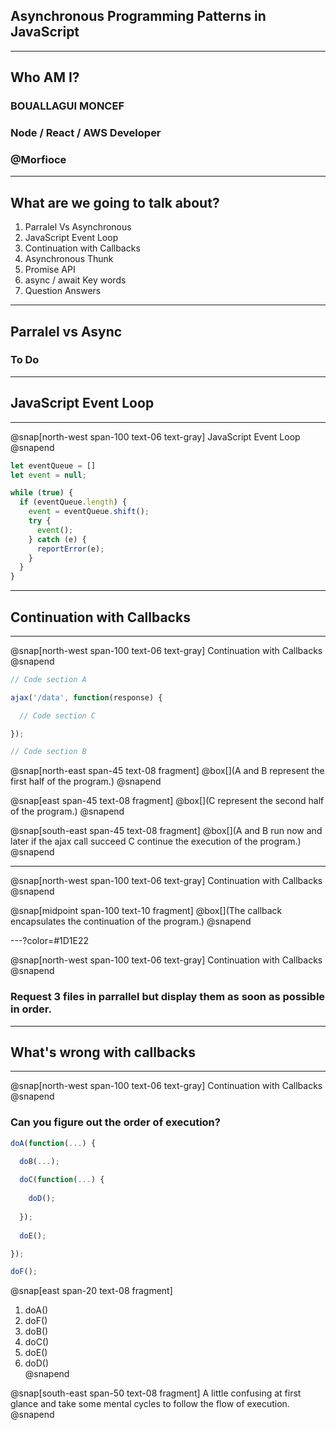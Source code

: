 ## Asynchronous Programming Patterns in JavaScript

---

## Who AM I?

### BOUALLAGUI MONCEF
### Node / React / AWS Developer
### @Morfioce

---

## What are we going to talk about?

1. Parralel Vs Asynchronous
2. JavaScript Event Loop
3. Continuation with Callbacks
4. Asynchronous Thunk
5. Promise API
6. async / await Key words
7. Question Answers

---

## Parralel vs Async

### To Do

---

## JavaScript Event Loop

---

@snap[north-west span-100 text-06 text-gray]
JavaScript Event Loop
@snapend

```js
let eventQueue = []
let event = null;

while (true) {
  if (eventQueue.length) {
    event = eventQueue.shift();
    try {
      event();
    } catch (e) {
      reportError(e);
    }
  }
}
```

---

## Continuation with Callbacks

---

@snap[north-west span-100 text-06 text-gray]
Continuation with Callbacks
@snapend

```js
// Code section A

ajax('/data', function(response) {

  // Code section C

});

// Code section B

```
@snap[north-east span-45 text-08 fragment]
@box[](A and B represent the first half of the program.)
@snapend

@snap[east span-45 text-08 fragment]
@box[](C represent the second half of the program.)
@snapend

@snap[south-east span-45 text-08 fragment]
@box[](A and B run now and later if the ajax call succeed C continue the execution of the program.)
@snapend

---

@snap[north-west span-100 text-06 text-gray]
Continuation with Callbacks
@snapend

@snap[midpoint span-100 text-10 fragment]
@box[](The callback encapsulates the continuation of the program.)
@snapend

---?color=#1D1E22

@snap[north-west span-100 text-06 text-gray]
Continuation with Callbacks
@snapend

### Request 3 files in parrallel but display them as soon as possible in order.

---

## What's wrong with callbacks

---

@snap[north-west span-100 text-06 text-gray]
Continuation with Callbacks
@snapend

### Can you figure out the order of execution?

```js
doA(function(...) {

  doB(...);
  
  doC(function(...) {
  
    doD();
  
  });
  
  doE();

});

doF();
```

@snap[east span-20 text-08 fragment]
1. doA()              
2. doF()              
3. doB()              
4. doC()              
5. doE()              
6. doD()              
@snapend

@snap[south-east span-50 text-08 fragment]
A little confusing at first glance and take some mental cycles to follow the flow of execution.
@snapend
